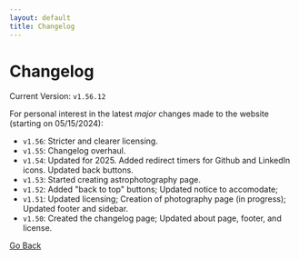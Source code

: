 ```yaml
---
layout: default
title: Changelog
---
```


# Changelog

Current Version: `v1.56.12`

For personal interest in the latest *major* changes made to the website (starting on 05/15/2024):

* `v1.56`: Stricter and clearer licensing.
* `v1.55`: Changelog overhaul.
* `v1.54`: Updated for 2025. Added redirect timers for Github and LinkedIn icons. Updated back buttons.
* `v1.53`: Started creating astrophotography page. 
* `v1.52`: Added "back to top" buttons; Updated notice to accomodate; 
* `v1.51`: Updated licensing; Creation of photography page (in progress); Updated footer and sidebar.
* `v1.50`: Created the changelog page; Updated about page, footer, and license.

[Go Back](javascript:history.back())